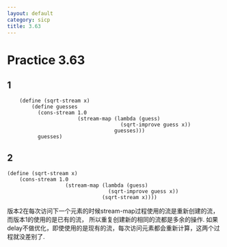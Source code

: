 ```yaml
---
layout: default
category: sicp
title: 3.63
---
```


# Practice 3.63

## 1
		(define (sqrt-stream x)
			(define guesses
			  (cons-stream 1.0
			               (stream-map (lambda (guess)
			                             (sqrt-improve guess x))
			                           guesses)))
			  guesses)

## 2
    (define (sqrt-stream x)
    	(cons-stream 1.0
    		           (stream-map (lambda (guess)
    		           	             (sqrt-improve guess x))
    		                       (sqrt-stream x))))

版本2在每次访问下一个元素的时候stream-map过程使用的流是重新创建的流，而版本1的使用的是已有的流，
所以重复创建新的相同的流都是多余的操作.
如果delay不做优化，即使使用的是现有的流，每次访问元素都会重新计算，这两个过程就没差别了.